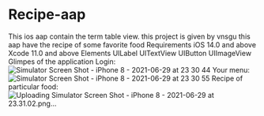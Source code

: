 # Recipe-aap
This ios aap contain the term table view. 
this project is given by vnsgu
this aap have the recipe of some favorite food
Requirements
iOS 14.0 and above
Xcode 11.0 and above
Elements
UILabel
UITextView
UIButton
UIImageView
Glimpes of the application
Login:
![Simulator Screen Shot - iPhone 8 - 2021-06-29 at 23 30 44](https://user-images.githubusercontent.com/75353075/123848482-67a08800-d935-11eb-8e16-0360a957e444.png)
Your menu:
![Simulator Screen Shot - iPhone 8 - 2021-06-29 at 23 30 55](https://user-images.githubusercontent.com/75353075/123848548-7be48500-d935-11eb-9d39-a27f8e6ad319.png)
Recipe of particular food:
![Uploading Simulator Screen Shot - iPhone 8 - 2021-06-29 at 23.31.02.png…]()
